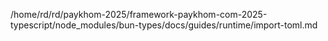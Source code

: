 /home/rd/rd/paykhom-2025/framework-paykhom-com-2025-typescript/node_modules/bun-types/docs/guides/runtime/import-toml.md